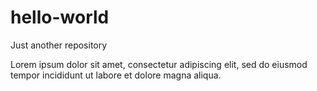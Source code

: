 # hello-world
Just another repository

Lorem ipsum dolor sit amet, consectetur adipiscing elit, sed do eiusmod tempor
incididunt ut labore et dolore magna aliqua.
